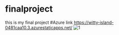 # finalproject
this is  my final project
#Azure link https://witty-island-0481caa10.3.azurestaticapps.net/
![1](https://github.com/11priyanka1/finalproject/assets/139111395/e138d408-4656-4526-909e-e873fbcae31f)

